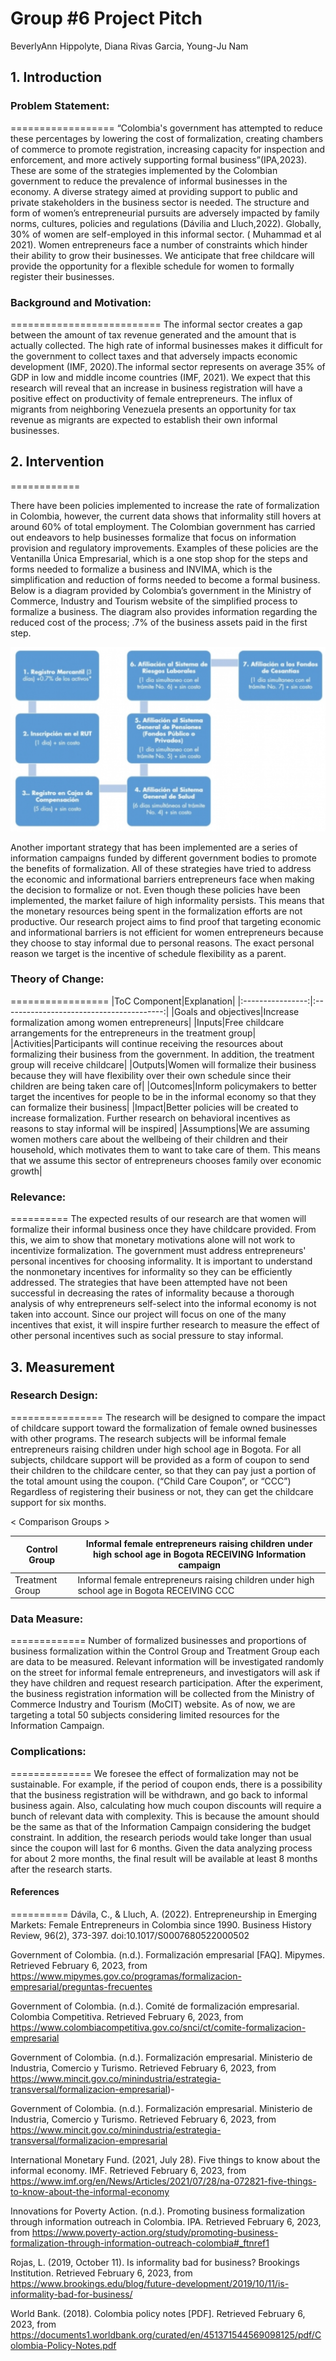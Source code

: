 
# Group #6 Project Pitch
BeverlyAnn Hippolyte, Diana Rivas Garcia, Young-Ju Nam


## 1. Introduction


### Problem Statement:
==================
“Colombia's government has attempted to reduce these percentages by lowering the cost of formalization, creating chambers of commerce to promote registration, increasing capacity for inspection and enforcement, and more actively supporting formal business”(IPA,2023). These are some of the strategies implemented by the Colombian government to reduce the prevalence of informal businesses in the economy. A diverse strategy aimed at providing support to public and private stakeholders in the business sector is needed. 
The structure and form of women’s entrepreneurial pursuits are adversely impacted by family norms, cultures, policies and regulations (Dávilia and Lluch,2022). Globally, 30% of women are self-employed in this informal sector. ( Muhammad et al  2021). Women entrepreneurs face a number of constraints which hinder their ability to grow their businesses. We anticipate that free childcare will provide the opportunity for a flexible schedule for women to formally register their businesses. 

### Background and Motivation: 
==========================
The informal sector creates a gap between the amount of  tax revenue generated and the amount that is actually collected. The high rate of informal businesses makes it difficult for the government to collect taxes  and that adversely impacts economic development (IMF, 2020).The informal sector represents on average 35% of GDP in low and middle income countries (IMF, 2021). We expect that this research will reveal that an increase in business registration will have a positive effect on productivity of female entrepreneurs. The influx of migrants from neighboring Venezuela presents an opportunity for tax revenue as migrants are expected to establish their own informal businesses. 

## 2. Intervention
============

There have been policies implemented to increase the rate of formalization in Colombia, however, the current data shows that informality still hovers at around 60% of total employment. The Colombian government has carried out endeavors to help businesses formalize that focus on information provision and regulatory improvements. Examples of these policies are the Ventanilla Única Empresarial, which is a one stop shop for the steps and forms needed to formalize a business and INVIMA, which is the simplification and reduction of forms needed to become a formal business. Below is a diagram provided by Colombia’s government in the Ministry of Commerce, Industry and Tourism website of the simplified process to formalize a business. The diagram also provides information regarding the reduced cost of the process; .7% of the business assets paid in the first step.

![Table](Table_1.png)

 Another important strategy that has been implemented are a series of information campaigns funded by different government bodies to promote the benefits of formalization. All of these strategies have tried to address the economic and informational barriers entrepreneurs face when making the decision to formalize or not. Even though these policies have been implemented, the market failure of high informality persists. This means that the monetary resources being spent in the formalization efforts are not productive. Our research project aims to find proof that targeting economic and informational barriers is not efficient for women entrepreneurs because they choose to stay informal due to personal reasons. The exact personal reason we target is the incentive of schedule flexibility as a parent. 

### Theory of Change: 
=================
|ToC Component|Explanation|
|:----------------:|:----------------------------------------:|
|Goals and objectives|Increase formalization among women entrepreneurs|
|Inputs|Free childcare arrangements for the entrepreneurs in the treatment group|
|Activities|Participants will continue receiving the resources about formalizing their business from the government. In addition, the treatment group will receive childcare|
|Outputs|Women will formalize their business because they will have flexibility over their own schedule since their children are being taken care of| 
|Outcomes|Inform policymakers to better target the incentives for people to be in the informal economy so that they can formalize their business| 
|Impact|Better policies will be created to increase formalization. Further research on behavioral incentives as reasons to stay informal will be inspired| 
|Assumptions|We are assuming women mothers care about the wellbeing of their children and their household, which motivates them to want to take care of them. This means that we assume this sector of entrepreneurs chooses family over economic growth| 


### Relevance:
==========
The expected results of our research are that women will formalize their informal business once they have childcare provided. From this, we aim to show that monetary motivations alone will not work to incentivize formalization. The government must address entrepreneurs' personal incentives for choosing informality. It is important to understand the nonmonetary incentives for informality so they can be efficiently addressed. The strategies that have been attempted have not been successful in decreasing the rates of informality because a thorough analysis of why entrepreneurs self-select into the informal economy is not taken into account. Since our project will focus on one of the many incentives that exist, it will inspire further research to measure the effect of other personal incentives such as social pressure to stay informal. 

## 3. Measurement


### Research Design:
================
The research will be designed to compare the impact of childcare support toward the formalization of female owned businesses with other programs. The research subjects will be informal female entrepreneurs raising children under high school age in Bogota. For all subjects, childcare support will be provided as a form of coupon to send their children to the childcare center, so that they can pay just a portion of the total amount using the coupon. (“Child Care Coupon”, or “CCC”) Regardless of registering their business or not, they can get the childcare support for six months.

< Comparison Groups >

|Control Group|Informal female entrepreneurs raising children under high school age in Bogota RECEIVING Information campaign|
|-------------|----------------------------------------------------|
|Treatment Group|Informal female entrepreneurs raising children under high school age in Bogota RECEIVING CCC|


### Data Measure:
=============
Number of formalized businesses and proportions of business formalization within the Control Group and Treatment Group each are data to be measured. Relevant information will be investigated randomly on the street for informal female entrepreneurs, and investigators will ask if they have children and request research participation. After the experiment, the business registration information will be collected from the Ministry of Commerce Industry and Tourism (MoCIT) website. As of now, we are targeting a total 50 subjects considering limited resources for the Information Campaign.

### Complications:
==============
We foresee the effect of formalization may not be sustainable. For example, if the period of coupon ends, there is a possibility that the business registration will be withdrawn, and  go back to informal business again. Also, calculating how much coupon discounts will require a bunch of relevant data with complexity. This is because the amount should be the same as that of the Information Campaign considering the budget constraint. In addition, the research periods would take longer than usual since the coupon will last for 6 months. Given the data analyzing process for about 2 more months, the final result will be available at least 8 months after the research starts.


#### References
==========
Dávila, C., & Lluch, A. (2022). Entrepreneurship in Emerging Markets: Female Entrepreneurs in Colombia since 1990. Business History Review, 96(2), 373-397. doi:10.1017/S0007680522000502

Government of Colombia. (n.d.). Formalización empresarial [FAQ]. Mipymes. Retrieved February 6, 2023, from https://www.mipymes.gov.co/programas/formalizacion-empresarial/preguntas-frecuentes

Government of Colombia. (n.d.). Comité de formalización empresarial. Colombia Competitiva. Retrieved February 6, 2023, from https://www.colombiacompetitiva.gov.co/snci/ct/comite-formalizacion-empresarial

Government of Colombia. (n.d.). Formalización empresarial. Ministerio de Industria, Comercio y Turismo. Retrieved February 6, 2023, from https://www.mincit.gov.co/minindustria/estrategia-transversal/formalizacion-empresarial)-

Government of Colombia. (n.d.). Formalización empresarial. Ministerio de Industria, Comercio y Turismo. Retrieved February 6, 2023, from https://www.mincit.gov.co/minindustria/estrategia-transversal/formalizacion-empresarial

International Monetary Fund. (2021, July 28). Five things to know about the informal economy. IMF. Retrieved February 6, 2023, from https://www.imf.org/en/News/Articles/2021/07/28/na-072821-five-things-to-know-about-the-informal-economy

Innovations for Poverty Action. (n.d.). Promoting business formalization through information outreach in Colombia. IPA. Retrieved February 6, 2023, from https://www.poverty-action.org/study/promoting-business-formalization-through-information-outreach-colombia#_ftnref1

Rojas, L. (2019, October 11). Is informality bad for business? Brookings Institution. Retrieved February 6, 2023, from https://www.brookings.edu/blog/future-development/2019/10/11/is-informality-bad-for-business/

World Bank. (2018). Colombia policy notes [PDF]. Retrieved February 6, 2023, from https://documents1.worldbank.org/curated/en/451371544569098125/pdf/Colombia-Policy-Notes.pdf

